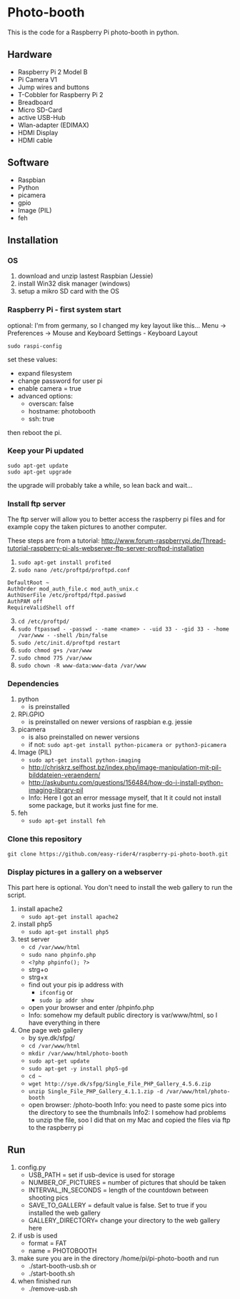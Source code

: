 # Photo-booth

This is the code for a Raspberry Pi photo-booth in python.

## Hardware
- Raspberry Pi 2 Model B
- Pi Camera V1
- Jump wires and buttons
- T-Cobbler for Raspberry Pi 2
- Breadboard
- Micro SD-Card
- active USB-Hub
- Wlan-adapter (EDIMAX)
- HDMI Display
- HDMI cable


## Software
- Raspbian
- Python
- picamera
- gpio
- Image (PIL)
- feh


## Installation
### OS
1. download and unzip lastest Raspbian (Jessie)
2. install Win32 disk manager (windows)
3. setup a mikro SD card with the OS

### Raspberry Pi - first system start
optional: I'm from germany, so I changed my key layout like this... Menu -> Preferences -> Mouse and Keyboard Settings - Keyboard Layout

```shell
sudo raspi-config
```

set these values:
* expand filesystem
* change password for user pi
* enable camera = true
* advanced options:
	* overscan: false
	* hostname: photobooth
	* ssh: true

then reboot the pi.

### Keep your Pi updated
```shell
sudo apt-get update
sudo apt-get upgrade
```
the upgrade will probably take a while, so lean back and wait...

### Install ftp server
The ftp server will allow you to better access the raspberry pi files and for example
copy the taken pictures to another computer.

These steps are from a tutorial: http://www.forum-raspberrypi.de/Thread-tutorial-raspberry-pi-als-webserver-ftp-server-proftpd-installation

1. `sudo apt-get install profited`
2. `sudo nano /etc/proftpd/proftpd.conf`
```
DefaultRoot ~
AuthOrder mod_auth_file.c mod_auth_unix.c
AuthUserFile /etc/proftpd/ftpd.passwd
AuthPAM off
RequireValidShell off
```
3. `cd /etc/proftpd/`
4. `sudo ftpasswd - -passwd - -name <name> - -uid 33 - -gid 33 - -home /var/www - -shell /bin/false`
5. `sudo /etc/init.d/proftpd restart`
6. `sudo chmod g+s /var/www`
7. `sudo chmod 775 /var/www`
8. `sudo chown -R www-data:www-data /var/www`

### Dependencies
1. python 
	* is preinstalled
2. RPi.GPIO 
	* is preinstalled on newer versions of raspbian e.g. jessie
3. picamera 
	* is also preinstalled on newer versions 
	* if not: `sudo apt-get install python-picamera or python3-picamera	`
4. Image (PIL)
	* `sudo apt-get install python-imaging`
	* http://chriskrz.selfhost.bz/index.php/image-manipulation-mit-pil-bilddateien-veraendern/
	* http://askubuntu.com/questions/156484/how-do-i-install-python-imaging-library-pil
	* Info: Here I got an error message myself, that It it could not install some package, but it works just fine for me.
5. feh
	* `sudo apt-get install feh`
	
### Clone this repository
`git clone https://github.com/easy-rider4/raspberry-pi-photo-booth.git`

### Display pictures in a gallery on a webserver
This part here is optional. You don't need to install the web gallery to run the script.

1. install apache2
	* `sudo apt-get install apache2`
2. install php5
	* `sudo apt-get install php5`
3. test server
	* `cd /var/www/html`
	* `sudo nano phpinfo.php`
	* `<?php phpinfo(); ?>`
	* strg+o
	* strg+x
	* find out your pis ip address with
 		* `ifconfig` or
 		* `sudo ip addr show`
	* open your browser and enter <ipaddress>/phpinfo.php
	* Info: somehow my default public directory is var/www/html, so I have everything in there
4. One page web gallery
	* by sye.dk/sfpg/
	* `cd /var/www/html`
	* `mkdir /var/www/html/photo-booth`
	* `sudo apt-get update`
	* `sudo apt-get -y install php5-gd`
	* `cd ~`
	* `wget http://sye.dk/sfpg/Single_File_PHP_Gallery_4.5.6.zip`
	* `unzip Single_File_PHP_Gallery_4.1.1.zip -d /var/www/html/photo-booth`
	* open browser: <ipaddress>/photo-booth
Info: you need to paste some pics into the directory to see the thumbnails
Info2: I somehow had problems to unzip the file, soo I did that on my Mac and copied the files via ftp to the raspberry pi

## Run
1. config.py
	* USB_PATH = set if usb-device is used for storage
	* NUMBER_OF_PICTURES = number of pictures that should be taken
	* INTERVAL_IN_SECONDS = length of the countdown between shooting pics
	* SAVE_TO_GALLERY = default value is false. Set to true if you installed the web gallery
	* GALLERY_DIRECTORY= change your directory to the web gallery here
2. if usb is used
	* format = FAT 
	* name = PHOTOBOOTH
3. make sure you are in the directory /home/pi/pi-photo-booth and run
	* ./start-booth-usb.sh or
	* ./start-booth.sh
4. when finished run
	* ./remove-usb.sh

